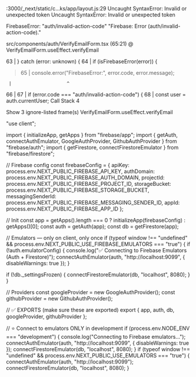 :3000/\_next/static/c…ks/app/layout.js:29 Uncaught SyntaxError: Invalid or unexpected token
Uncaught SyntaxError: Invalid or unexpected token

FirebaseError: "auth/invalid-action-code" "Firebase: Error (auth/invalid-action-code)."

src/components/auth/VerifyEmailForm.tsx (65:21) @ VerifyEmailForm.useEffect.verifyEmail

63 | } catch (error: unknown) {
64 | if (isFirebaseError(error)) {

> 65 | console.error("FirebaseError:", error.code, error.message);

     |                     ^

66 |
67 | if (error.code === "auth/invalid-action-code") {
68 | const user = auth.currentUser;
Call Stack
4

Show 3 ignore-listed frame(s)
VerifyEmailForm.useEffect.verifyEmail

"use client";

import { initializeApp, getApps } from "firebase/app";
import { getAuth, connectAuthEmulator, GoogleAuthProvider, GithubAuthProvider } from "firebase/auth";
import { getFirestore, connectFirestoreEmulator } from "firebase/firestore";

// Firebase config
const firebaseConfig = {
apiKey: process.env.NEXT_PUBLIC_FIREBASE_API_KEY,
authDomain: process.env.NEXT_PUBLIC_FIREBASE_AUTH_DOMAIN,
projectId: process.env.NEXT_PUBLIC_FIREBASE_PROJECT_ID,
storageBucket: process.env.NEXT_PUBLIC_FIREBASE_STORAGE_BUCKET,
messagingSenderId: process.env.NEXT_PUBLIC_FIREBASE_MESSAGING_SENDER_ID,
appId: process.env.NEXT_PUBLIC_FIREBASE_APP_ID
};

// Init
const app = getApps().length === 0 ? initializeApp(firebaseConfig) : getApps()[0];
const auth = getAuth(app);
const db = getFirestore(app);

// Emulators — only on client, only once
if (typeof window !== "undefined" && process.env.NEXT_PUBLIC_USE_FIREBASE_EMULATORS === "true") {
if (!auth.emulatorConfig) {
console.log("✅ Connecting to Firebase Emulators (Auth + Firestore)");
connectAuthEmulator(auth, "http://localhost:9099", { disableWarnings: true });
}

if (!db.\_settingsFrozen) {
connectFirestoreEmulator(db, "localhost", 8080);
}
}

// Providers
const googleProvider = new GoogleAuthProvider();
const githubProvider = new GithubAuthProvider();

// ✅ EXPORTS (make sure these are exported)
export { app, auth, db, googleProvider, githubProvider };

// ⭐ Connect to emulators ONLY in development
if (process.env.NODE_ENV === "development") {
console.log("Connecting to Firebase emulators...");
connectAuthEmulator(auth, "http://localhost:9099", { disableWarnings: true });
connectFirestoreEmulator(db, "localhost", 8080);
}
if (typeof window !== "undefined" && process.env.NEXT_PUBLIC_USE_EMULATORS === "true") {
connectAuthEmulator(auth, "http://localhost:9099");
connectFirestoreEmulator(db, "localhost", 8080);
}
